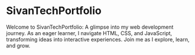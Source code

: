 # SivanTechPortfolio
 Welcome to SivanTechPortfolio: A glimpse into my web development journey. As an eager learner, I navigate HTML, CSS, and JavaScript, transforming ideas into interactive experiences. Join me as I explore, learn, and grow.
